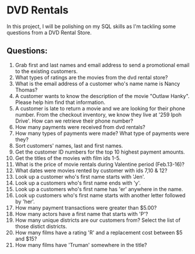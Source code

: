 # DVD Rentals
In this project, I will be polishing on my SQL skills as I'm tackling some questions from a DVD Rental Store.
## Questions:
1. Grab first and last names and email address to send a promotional email to the existing customers.
2. What types of ratings are the movies from the dvd rental store?
3. What is the email address of a customer who's name name is Nancy Thomas?
4. A customer wants to know the description of the movie "Outlaw Hanky". Please help him find that information. 
5. A customer is late to return a movie and we are looking for their phone number. From the checkout inventory, we know they live at '259 Ipoh Drive'. How can we retrieve their phone number?
6. How many payments were received from dvd rentals?
7. How many types of payments were made? What type of payments were they? 
8. Sort customers' names, last and first names.
9. Get the customer ID numbers for the top 10 highest payment amounts. 
10. Get the titles of the movies with film ids 1-5.
11. What is the price of movie rentals during Valentine period (Feb.13-16)?
12. What dates were movies rented by customer with ids 7,10 & 12?
13. Look up a customer who's first name starts with 'Jen'.
14. Look up a customers who's first name ends with 'y'.
15. Look up a customers who's first name has 'er' anywhere in the name.
16. Look up customers who's first name starts with another letter followed by 'her'.
17. How many payment transactions were greater than $5.00?
18. How many actors have a first name that starts with 'P'?
19. How many unique districts are our customers from? Select the list of those distict districts.
20. How many films have a rating 'R' and a replacement cost between $5 and $15?
21. How many films have 'Truman' somewhere in the title?






